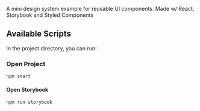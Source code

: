 A mini design system example for reusable UI components. Made w/ React, Storybook and Styled Components

## Available Scripts

In the project directory, you can run:

### Open Project

`npm start`

#### Open Storybook

`npm run storybook`
